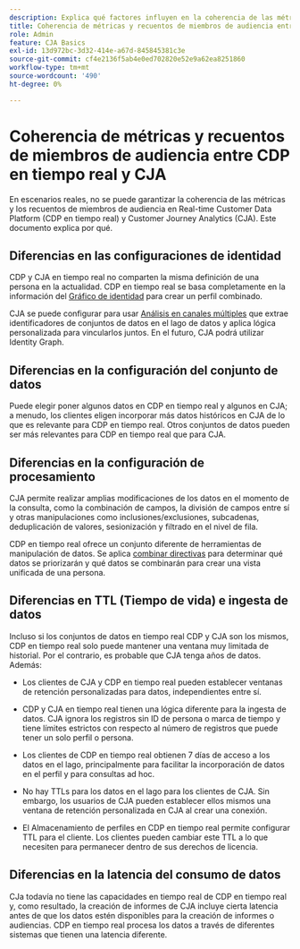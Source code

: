 ```yaml
---
description: Explica qué factores influyen en la coherencia de las métricas y los recuentos de pertenencia a audiencias entre Real-time Customer Data Platform (CDP en tiempo real) y CJA.
title: Coherencia de métricas y recuentos de miembros de audiencia entre CDP en tiempo real y CJA
role: Admin
feature: CJA Basics
exl-id: 13d972bc-3d32-414e-a67d-845845381c3e
source-git-commit: cf4e2136f5ab4e0ed702820e52e9a62ea8251860
workflow-type: tm+mt
source-wordcount: '490'
ht-degree: 0%

---
```



# Coherencia de métricas y recuentos de miembros de audiencia entre CDP en tiempo real y CJA

En escenarios reales, no se puede garantizar la coherencia de las métricas y los recuentos de miembros de audiencia en Real-time Customer Data Platform (CDP en tiempo real) y Customer Journey Analytics (CJA). Este documento explica por qué.

## Diferencias en las configuraciones de identidad

CDP y CJA en tiempo real no comparten la misma definición de una persona en la actualidad. CDP en tiempo real se basa completamente en la información del [Gráfico de identidad](https://experienceleague.adobe.com/docs/platform-learn/tutorials/identities/understanding-identity-and-identity-graphs.html?lang=en) para crear un perfil combinado.

CJA se puede configurar para usar [Análisis en canales múltiples](/help/connections/cca/overview.md) que extrae identificadores de conjuntos de datos en el lago de datos y aplica lógica personalizada para vincularlos juntos.
En el futuro, CJA podrá utilizar Identity Graph.

## Diferencias en la configuración del conjunto de datos

Puede elegir poner algunos datos en CDP en tiempo real y algunos en CJA; a menudo, los clientes eligen incorporar más datos históricos en CJA de lo que es relevante para CDP en tiempo real. Otros conjuntos de datos pueden ser más relevantes para CDP en tiempo real que para CJA.

## Diferencias en la configuración de procesamiento

CJA permite realizar amplias modificaciones de los datos en el momento de la consulta, como la combinación de campos, la división de campos entre sí y otras manipulaciones como inclusiones/exclusiones, subcadenas, deduplicación de valores, sesionización y filtrado en el nivel de fila.

CDP en tiempo real ofrece un conjunto diferente de herramientas de manipulación de datos. Se aplica [combinar directivas](https://experienceleague.adobe.com/docs/experience-platform/profile/merge-policies/overview.html?lang=en) para determinar qué datos se priorizarán y qué datos se combinarán para crear una vista unificada de una persona.

## Diferencias en TTL (Tiempo de vida) e ingesta de datos

Incluso si los conjuntos de datos en tiempo real CDP y CJA son los mismos, CDP en tiempo real solo puede mantener una ventana muy limitada de historial. Por el contrario, es probable que CJA tenga años de datos. Además:

* Los clientes de CJA y CDP en tiempo real pueden establecer ventanas de retención personalizadas para datos, independientes entre sí.

* CDP y CJA en tiempo real tienen una lógica diferente para la ingesta de datos. CJA ignora los registros sin ID de persona o marca de tiempo y tiene límites estrictos con respecto al número de registros que puede tener un solo perfil o persona.

* Los clientes de CDP en tiempo real obtienen 7 días de acceso a los datos en el lago, principalmente para facilitar la incorporación de datos en el perfil y para consultas ad hoc.

* No hay TTLs para los datos en el lago para los clientes de CJA. Sin embargo, los usuarios de CJA pueden establecer ellos mismos una ventana de retención personalizada en CJA al crear una conexión.

* El Almacenamiento de perfiles en CDP en tiempo real permite configurar TTL para el cliente. Los clientes pueden cambiar este TTL a lo que necesiten para permanecer dentro de sus derechos de licencia.

## Diferencias en la latencia del consumo de datos

CJa todavía no tiene las capacidades en tiempo real de CDP en tiempo real y, como resultado, la creación de informes de CJA incluye cierta latencia antes de que los datos estén disponibles para la creación de informes o audiencias. CDP en tiempo real procesa los datos a través de diferentes sistemas que tienen una latencia diferente.
